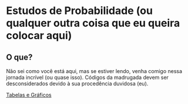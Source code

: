 # Estudos de Probabilidade (ou qualquer outra coisa que eu queira colocar aqui)

## O que? 

Não sei como você está aqui, mas se estiver lendo, venha comigo nessa jornada incrível (ou quase isso). Códigos da madrugada devem ser desconsiderados devido à sua procedência duvidosa (eu).

[Tabelas e Gráficos](./READMEs/tabelas-graficos.md)
